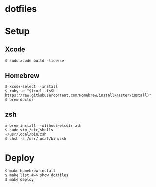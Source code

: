 dotfiles
================================

# Setup

## Xcode

```
$ sudo xcode build -license
```

## Homebrew

```
$ xcode-select --install
$ ruby -e "$(curl -fsSL https://raw.githubusercontent.com/Homebrew/install/master/install)"
$ brew doctor
```

## zsh
```
$ brew install --without-etcdir zsh
$ sudo vim /etc/shells
+/usr/local/bin/zsh
$ chsh -s /usr/local/bin/zsh
```

# Deploy
```
$ make homebrew-install
$ make list #=> show dotfiles
$ make deploy
```
